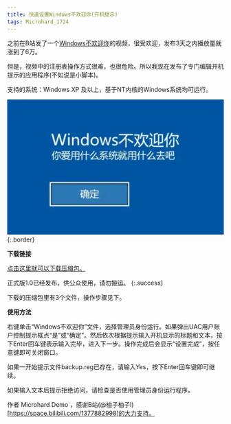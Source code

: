 ```yaml
---
title: 快速设置Windows不欢迎你(开机提示)
tags: Microhard_1724
---
```


之前在B站发了一个[Windows不欢迎你](https://www.bilibili.com/video/BV1mr4y1V7r5/?spm_id_from=333.999.0.0)的视频，很受欢迎，发布3天之内播放量就涨到了6万。

但是，视频中的注册表操作方式很难，也很危险。所以我现在发布了专门编辑开机提示的应用程序(不如说是小脚本)。

支持的系统：Windows XP 及以上，基于NT内核的Windows系统均可运行。

![Image](/好吧.webp){:.border}

**下载链接**

[点击这里就可以下载压缩包。](https://wwvg.lanzouf.com/igOta0lgthrg)

正式版1.0已经发布，供公众使用，请勿搬运。
{:.success}

下载的压缩包里有3个文件，操作步骤见下。

**使用方法**

右键单击“Windows不欢迎你”文件，选择管理员身份运行。如果弹出UAC用户账户控制提示框点“是”或“确定”。然后依次根据提示输入开机显示的标题和文本，按下Enter回车键表示输入完毕，进入下一步。操作完成后会显示“设置完成”，按任意键即可关闭窗口。

如果一开始提示文件backup.reg已存在，请输入Yes，按下Enter回车键即可继续。

如果输入文本后提示拒绝访问，请检查是否使用管理员身份运行程序。

作者 Microhard Demo ，感谢B站(@柚子柚子l)[https://space.bilibili.com/1377882998]的大力支持。
